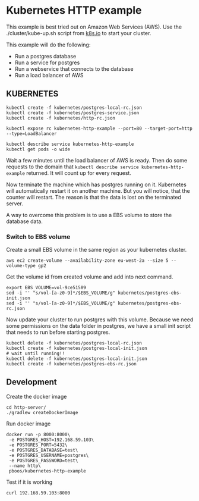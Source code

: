 # Kubernetes HTTP example
This example is best tried out on Amazon Web Services (AWS). Use the ./cluster/kube-up.sh script from [k8s.io](https://github.com/GoogleCloudPlatform/kubernetes/blob/master/docs/getting-started-guides/aws.md) to start your cluster.

This example will do the following:

- Run a postgres database
- Run a service for postgres
- Run a webservice that connects to the database
- Run a load balancer of AWS

## KUBERNETES

```
kubectl create -f kubernetes/postgres-local-rc.json
kubectl create -f kubernetes/postgres-service.json
kubectl create -f kubernetes/http-rc.json

kubectl expose rc kubernetes-http-example --port=80 --target-port=http --type=LoadBalancer

kubectl describe service kubernetes-http-example
kubectl get pods -o wide
```

Wait a few minutes until the load balancer of AWS is ready. Then do some requests to the domain that ```kubectl describe service kubernetes-http-example``` returned. It will count up for every request.

Now terminate the machine which has postgres running on it. Kubernetes will automatically restart it on another machine. But you will notice, that the counter will restart. The reason is that the data is lost on the terminated server.

A way to overcome this problem is to use a EBS volume to store the database data.

### Switch to EBS volume
Create a small EBS volume in the same region as your kubernetes cluster.

```
aws ec2 create-volume --availability-zone eu-west-2a --size 5 --volume-type gp2
```

Get the volume id from created volume and add into next command.

```
export EBS_VOLUME=vol-9ce51589
sed -i '' "s/vol-[a-z0-9]*/$EBS_VOLUME/g" kubernetes/postgres-ebs-init.json
sed -i '' "s/vol-[a-z0-9]*/$EBS_VOLUME/g" kubernetes/postgres-ebs-rc.json
```

Now update your cluster to run postgres with this volume. Because we need some permissions on the data folder in postgres, we have a small init script that needs to run before starting postgres.

```
kubectl delete -f kubernetes/postgres-local-rc.json
kubectl create -f kubernetes/postgres-local-init.json
# wait until running!!
kubectl delete -f kubernetes/postgres-local-init.json
kubectl create -f kubernetes/postgres-ebs-rc.json
```

## Development
Create the docker image
```
cd http-server/
./gradlew createDockerImage
```

Run docker image
```
docker run -p 8000:8000\
 -e POSTGRES_HOST=192.168.59.103\
 -e POSTGRES_PORT=5432\
 -e POSTGRES_DATABASE=test\
 -e POSTGRES_USERNAME=postgres\
 -e POSTGRES_PASSWORD=test\
 --name http\
 pboos/kubernetes-http-example
```

Test if it is working
```
curl 192.168.59.103:8000
```